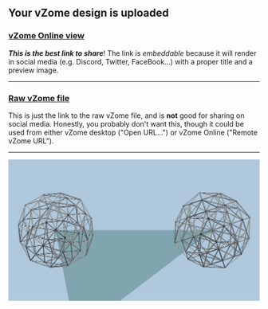 ## Your vZome design is uploaded

### [vZome Online view][embed]

***This is the best link to share***!  The link is *embeddable* because it will render in social media (e.g. Discord, Twitter, FaceBook...) with a proper title and a preview image.

---

### [Raw vZome file][raw]

This is just the link to the raw vZome file, and is **not** good for
sharing on social media.
Honestly, you probably don't want this, though it could be used from either
vZome desktop ("Open URL...") or vZome Online ("Remote vZome URL").

---

![Image](<600cell-VanOss-3D-both-types-on-ghost-axis-triangle.png>)


[embed]: <https://vzome.com/app/embed.py?url=https://raw.githubusercontent.com/david-hall/vzome-sharing/main/2021/10/17/23-06-22-600cell-VanOss-3D-both-types-on-ghost-axis-triangle/600cell-VanOss-3D-both-types-on-ghost-axis-triangle.vZome>
[raw]: <https://raw.githubusercontent.com/david-hall/vzome-sharing/main/2021/10/17/23-06-22-600cell-VanOss-3D-both-types-on-ghost-axis-triangle/600cell-VanOss-3D-both-types-on-ghost-axis-triangle.vZome>
